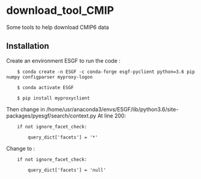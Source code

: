 # download_tool_CMIP
Some tools to help download CMIP6 data

## Installation
Create an environment ESGF to run the code : 

        $ conda create -n ESGF -c conda-forge esgf-pyclient python=3.6 pip numpy configparser myproxy-logon

        $ conda activate ESGF

        $ pip install myproxyclient


Then change in /home/usr/anaconda3/envs/ESGF/lib/python3.6/site-packages/pyesgf/search/context.py
At line 200:

        if not ignore_facet_check:
        
            query_dict['facets'] = '*'

Change to :

        if not ignore_facet_check:
         
            query_dict['facets'] = 'null'
            
           
